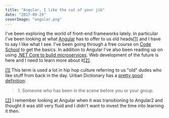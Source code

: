 ```yaml
---
title: "Angular, I like the cut of your jib"
date: "2017-09-29"
coverImage: "angular.png"
---
```


I've been exploring the world of front-end frameworks lately. In particular I've been looking at what [Angular](https://angular.io/) has to offer to us old heads[\[1\]](#fn1) and I have to say I like what I see. I've been going through a free course on [Code School](https://www.codeschool.com/courses/shaping-up-with-angularjs) to get the basics. In addition to Angular I've also been reading up on using [.NET Core to build microservices](https://opbuildstorageprod.blob.core.windows.net/output-pdf-files/en-us/VS.core-docs/live/standard/microservices-architecture.pdf). Web development of the future is here and I need to learn more about it[\[2\]](#fn2).

[\[1\]](#r1) This term is used a lot in hip hop culture referring to us "old" dudes who like stuff from back in the day. Urban Dictionary has a [pretty good definition](http://www.urbandictionary.com/define.php?term=Old+Head&defid=8167206):

> 1\. Someone who has been in the scene before you or your group.

[\[2\]](#r2) I remember looking at Angular when it was transitioning to Angular2 and thought it was still very fluid and I didn't want to invest the time into learning it then.
